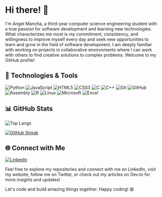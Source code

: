 # Hi there! 👋

I'm Angel Mancha, a third-year computer science engineering student with a true passion for software development and learning new technologies. What characterizes me most is my commitment, consistency, and willingness to improve myself every day and seek new opportunities to learn and grow in the field of software development. I am deeply familiar with working on projects in collaborative environments where I can work with others to find creative solutions to complex problems.
Welcome to my GitHub profile!

## 🔧 Technologies & Tools


![Python](https://img.shields.io/badge/-Python-3776AB?logo=python&logoColor=white&style=flat-square)
![JavaScript](https://img.shields.io/badge/-JavaScript-F7DF1E?logo=javascript&logoColor=black&style=flat-square)
![HTML5](https://img.shields.io/badge/-HTML5-E34F26?logo=html5&logoColor=white&style=flat-square)
![CSS3](https://img.shields.io/badge/-CSS3-1572B6?logo=css3&logoColor=white&style=flat-square)
![C](https://img.shields.io/badge/-C-00599C?logo=c&logoColor=white&style=flat-square)
![C++](https://img.shields.io/badge/-C++-00599C?logo=c%2B%2B&logoColor=white&style=flat-square)
![Git](https://img.shields.io/badge/-Git-F05032?logo=git&logoColor=white&style=flat-square)
![GitHub](https://img.shields.io/badge/-GitHub-181717?logo=github&logoColor=white&style=flat-square)
![Assembly](https://img.shields.io/badge/-Assembly-6E4C13?logo=assembly&logoColor=white&style=flat-square)
![R](https://img.shields.io/badge/-R-276DC3?logo=r&logoColor=white&style=flat-square)
![Linux](https://img.shields.io/badge/-Linux-FCC624?logo=linux&logoColor=black&style=flat-square)
![Microsoft](https://img.shields.io/badge/-Microsoft-666666?logo=microsoft&logoColor=white&style=flat-square)
![Excel](https://img.shields.io/badge/-Excel-217346?logo=microsoft-excel&logoColor=white&style=flat-square)

## 📊 GitHub Stats




![Top Langs](https://github-readme-stats.vercel.app/api/top-langs/?username=AngelMancha&layout=compact&theme=dark)

[![GitHub Streak](https://streak-stats.demolab.com/?user=AngelMancha&theme=dark)](https://git.io/streak-stats)




## 🌐 Connect with Me

[![LinkedIn](https://img.shields.io/badge/-LinkedIn-0077B5?logo=linkedin&logoColor=white&style=flat-square)](www.linkedin.com/in/ángel-josé-mancha-núñez)


Feel free to explore my repositories and connect with me on LinkedIn, visit my website, follow me on Twitter, or check out my articles on Dev.to for more insights and updates!

Let's code and build amazing things together. Happy coding! 😄
